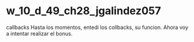 # w_10_d_49_ch28_jgalindez057
callbacks
Hasta los momentos, entedi los collbacks, su funcion.
Ahora voy a intentar realizar el bonus.
